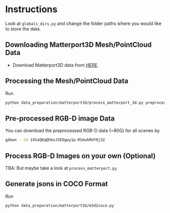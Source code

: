 # Instructions

Look at `globals_dirs.py` and change the folder paths where you would like to store the data.

## Downloading Matterport3D Mesh/PointCloud Data
- Download Matterport3D data from [HERE](https://niessner.github.io/Matterport/). 

## Processing the Mesh/PointCloud Data
Run 

```bash
python data_preparation/matterport3d/process_matterport_3d.py preprocess --data_dir PATH_TO_RAW_DATA --save_dir SAVE_DATA
```

## Pre-processed RGB-D image Data
You can download the preprocessed RGB-D data (~80G) for all scenes by

```bash
gdown --id 1XVaQKqQhbvJ1EOgwy1p-RSmukRUY9j32
```

## Process RGB-D Images on your own (Optional)
TBA: But maybe take a look at `process_matterport.py`


## Generate jsons in COCO Format
Run 

```bash
python data_preparation/matterport3d/m3d2coco.py
```